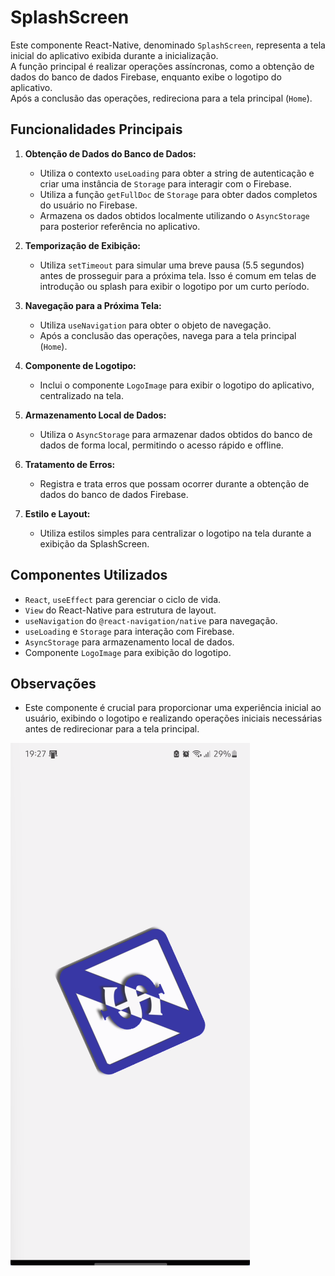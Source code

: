 # SplashScreen

Este componente React-Native, denominado `SplashScreen`, representa a tela inicial do aplicativo exibida durante a inicialização.  
A função principal é realizar operações assíncronas, como a obtenção de dados do banco de dados Firebase, enquanto exibe o logotipo do aplicativo.  
Após a conclusão das operações, redireciona para a tela principal (`Home`).

## Funcionalidades Principais

1. **Obtenção de Dados do Banco de Dados:**
   - Utiliza o contexto `useLoading` para obter a string de autenticação e criar uma instância de `Storage` para interagir com o Firebase.
   - Utiliza a função `getFullDoc` de `Storage` para obter dados completos do usuário no Firebase.
   - Armazena os dados obtidos localmente utilizando o `AsyncStorage` para posterior referência no aplicativo.

2. **Temporização de Exibição:**
   - Utiliza `setTimeout` para simular uma breve pausa (5.5 segundos) antes de prosseguir para a próxima tela. Isso é comum em telas de introdução ou splash para exibir o logotipo por um curto período.

3. **Navegação para a Próxima Tela:**
   - Utiliza `useNavigation` para obter o objeto de navegação.
   - Após a conclusão das operações, navega para a tela principal (`Home`).

4. **Componente de Logotipo:**
   - Inclui o componente `LogoImage` para exibir o logotipo do aplicativo, centralizado na tela.

5. **Armazenamento Local de Dados:**
   - Utiliza o `AsyncStorage` para armazenar dados obtidos do banco de dados de forma local, permitindo o acesso rápido e offline.

6. **Tratamento de Erros:**
   - Registra e trata erros que possam ocorrer durante a obtenção de dados do banco de dados Firebase.

7. **Estilo e Layout:**
   - Utiliza estilos simples para centralizar o logotipo na tela durante a exibição da SplashScreen.

## Componentes Utilizados

- `React`, `useEffect` para gerenciar o ciclo de vida.
- `View` do React-Native para estrutura de layout.
- `useNavigation` do `@react-navigation/native` para navegação.
- `useLoading` e `Storage` para interação com Firebase.
- `AsyncStorage` para armazenamento local de dados.
- Componente `LogoImage` para exibição do logotipo.

## Observações

- Este componente é crucial para proporcionar uma experiência inicial ao usuário, exibindo o logotipo e realizando operações iniciais necessárias antes de redirecionar para a tela principal.

![SplashScreen](asset/splash.png)
